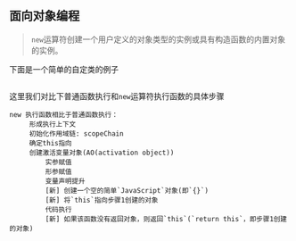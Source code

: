 ## 面向对象编程
> `new`运算符创建一个用户定义的对象类型的实例或具有构造函数的内置对象的实例。

下面是一个简单的自定类的例子
```javascript

```

这里我们对比下普通函数执行和`new`运算符执行函数的具体步骤
```text
new 执行函数相比于普通函数执行：  
     形成执行上下文
     初始化作用域链: scopeChain
     确定this指向
     创建激活变量对象(AO(activation object))
         实参赋值
         形参赋值
         变量声明提升
         [新] 创建一个空的简单`JavaScript`对象(即`{}`)
         [新] 将`this`指向步骤1创建的对象
         代码执行
         [新] 如果该函数没有返回对象，则返回`this`(`return this`，即步骤1创建的对象)
```
